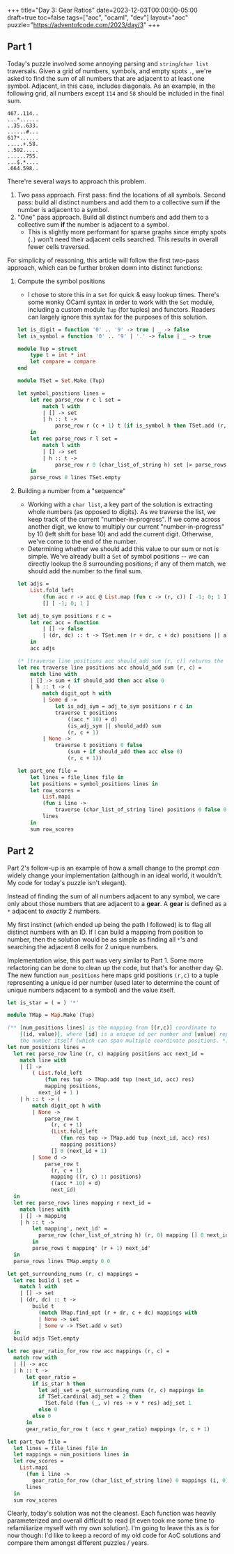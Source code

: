 +++
title="Day 3: Gear Ratios"
date=2023-12-03T00:00:00-05:00
draft=true
toc=false
tags=["aoc", "ocaml", "dev"]
layout="aoc"
puzzle="https://adventofcode.com/2023/day/3"
+++

## Part 1

Today's puzzle involved some annoying parsing and `string`/`char list` traversals.  Given a grid of numbers, symbols, and empty spots `.`, we're asked to find the sum of all numbers that are adjacent to at least one symbol.  Adjacent, in this case, includes diagonals.  As an example, in the following grid, all numbers except `114` and `58` should be included in the final sum.

```text
467..114..
...*......
..35..633.
......#...
617*......
.....+.58.
..592.....
......755.
...$.*....
.664.598..
```

There're several ways to approach this problem.
1. Two pass approach.  First pass: find the locations of all symbols.  Second pass: build all distinct numbers and add them to a collective sum **if** the number is adjacent to a symbol.
2. "One" pass approach. Build all distinct numbers and add them to a collective sum **if** the number is adjacent to a symbol.
    - This is slightly more performant for sparse graphs since empty spots (`.`) won't need their adjacent cells searched.  This results in overall fewer cells traversed.

For simplicity of reasoning, this article will follow the first two-pass approach, which can be further broken down into distinct functions:
1. Compute the symbol positions
    - I chose to store this in a `Set` for quick & easy lookup times.  There's some wonky OCaml syntax in order to work with the `Set` module, including a custom module `Tup` (for tuples) and functors.  Readers can largely ignore this syntax for the purposes of this solution.
    ```ocaml
    let is_digit = function '0' .. '9' -> true | _ -> false
    let is_symbol = function '0' .. '9' | '.' -> false | _ -> true

    module Tup = struct
        type t = int * int
        let compare = compare
    end

    module TSet = Set.Make (Tup)

    let symbol_positions lines =
        let rec parse_row r c l set =
            match l with
            | [] -> set
            | h :: t ->
                parse_row r (c + 1) t (if is_symbol h then TSet.add (r, c) set else set)
        in
        let rec parse_rows r l set =
            match l with
            | [] -> set
            | h :: t ->
                parse_row r 0 (char_list_of_string h) set |> parse_rows (r + 1) t
        in
        parse_rows 0 lines TSet.empty
    ```

2. Building a number from a "sequence"
    - Working with a `char list`, a key part of the solution is extracting whole numbers (as opposed to digits). As we traverse the list, we keep track of the current "number-in-progress".  If we come across another digit, we know to multiply our current "number-in-progress" by 10 (left shift for base 10) and add the current digit.  Otherwise, we've come to the end of the number.
    - Determining whether we should add this value to our sum or not is simple.  We've already built a `Set` of symbol positions -- we can directly lookup the 8 surrounding positions; if any of them match, we should add the number to the final sum.

    ```ocaml
    let adjs =
        List.fold_left
            (fun acc r -> acc @ List.map (fun c -> (r, c)) [ -1; 0; 1 ])
            [] [ -1; 0; 1 ]

    let adj_to_sym positions r c =
        let rec acc = function
            | [] -> false
            | (dr, dc) :: t -> TSet.mem (r + dr, c + dc) positions || acc t
        in
        acc adjs

    (* [traverse line positions acc should_add sum (r, c)] returns the sum of all numbers in [line] given the current sum [sum] and number in progress [acc]. *)
    let rec traverse line positions acc should_add sum (r, c) =
        match line with
        | [] -> sum + if should_add then acc else 0
        | h :: t -> (
            match digit_opt h with
            | Some d ->
                let is_adj_sym = adj_to_sym positions r c in
                traverse t positions
                    ((acc * 10) + d)
                    (is_adj_sym || should_add) sum
                    (r, c + 1)
            | None ->
                traverse t positions 0 false
                    (sum + if should_add then acc else 0)
                    (r, c + 1))

    let part_one file =
        let lines = file_lines file in
        let positions = symbol_positions lines in
        let row_scores =
            List.mapi
            (fun i line ->
                traverse (char_list_of_string line) positions 0 false 0 (i, 0))
            lines
        in
        sum row_scores
    ```

## Part 2
Part 2's follow-up is an example of how a small change to the prompt _can_ widely change your implementation (although in an ideal world, it wouldn't. My code for today's puzzle isn't elegant).

Instead of finding the sum of all numbers adjacent to any symbol, we care only about those numbers that are adjacent to a **gear**.  A **gear** is defined as a `*` adjacent to _exactly_ 2 numbers.  

My first instinct (which ended up being the path I followed) is to flag all distinct numbers with an ID.  If I can build a mapping from position to number, then the solution would be as simple as finding all `*`'s and searching the adjacent 8 cells for 2 unique numbers.

Implementation wise, this part was very similar to Part 1.  Some more refactoring can be done to clean up the code, but that's for another day 😛.  The new function `num_positions` here maps grid positions `(r,c)` to a tuple representing a unique id per number (used later to determine the count of unique numbers adjacent to a symbol) and the value itself.

```ocaml
let is_star = ( = ) '*'

module TMap = Map.Make (Tup)

(** [num_positions lines] is the mapping from [(r,c)] coordinate to 
    [(id, value)], where [id] is a unique id per number and [value] represents 
    the number itself (which can span multiple coordinate positions. *)
let num_positions lines =
  let rec parse_row line (r, c) mapping positions acc next_id =
    match line with
    | [] ->
        ( List.fold_left
            (fun res tup -> TMap.add tup (next_id, acc) res)
            mapping positions,
          next_id + 1 )
    | h :: t -> (
        match digit_opt h with
        | None ->
            parse_row t
              (r, c + 1)
              (List.fold_left
                 (fun res tup -> TMap.add tup (next_id, acc) res)
                 mapping positions)
              [] 0 (next_id + 1)
        | Some d ->
            parse_row t
              (r, c + 1)
              mapping ((r, c) :: positions)
              ((acc * 10) + d)
              next_id)
  in
  let rec parse_rows lines mapping r next_id =
    match lines with
    | [] -> mapping
    | h :: t ->
        let mapping', next_id' =
          parse_row (char_list_of_string h) (r, 0) mapping [] 0 next_id
        in
        parse_rows t mapping' (r + 1) next_id'
  in
  parse_rows lines TMap.empty 0 0

let get_surrounding_nums (r, c) mappings =
  let rec build l set =
    match l with
    | [] -> set
    | (dr, dc) :: t ->
        build t
          (match TMap.find_opt (r + dr, c + dc) mappings with
          | None -> set
          | Some v -> TSet.add v set)
  in
  build adjs TSet.empty

let rec gear_ratio_for_row row acc mappings (r, c) =
  match row with
  | [] -> acc
  | h :: t ->
      let gear_ratio =
        if is_star h then
          let adj_set = get_surrounding_nums (r, c) mappings in
          if TSet.cardinal adj_set = 2 then
            TSet.fold (fun (_, v) res -> v * res) adj_set 1
          else 0
        else 0
      in
      gear_ratio_for_row t (acc + gear_ratio) mappings (r, c + 1)

let part_two file =
  let lines = file_lines file in
  let mappings = num_positions lines in
  let row_scores =
    List.mapi
      (fun i line ->
        gear_ratio_for_row (char_list_of_string line) 0 mappings (i, 0))
      lines
  in
  sum row_scores
```

Clearly, today's solution was not the cleanest. Each function was heavily parameterized and overall difficult to read (it even took me some time to refamiliarize myself with my own solution).  I'm going to leave this as is for now though: I'd like to keep a record of my old code for AoC solutions and compare them amongst different puzzles / years.